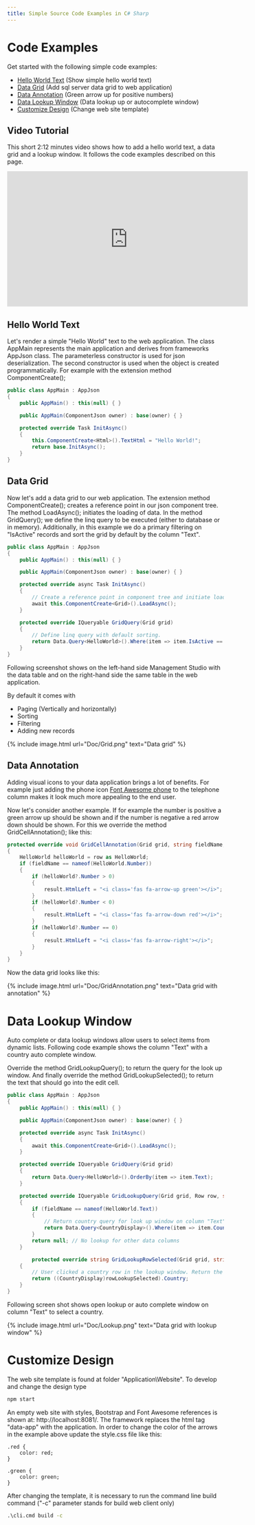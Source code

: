 ```yaml
---
title: Simple Source Code Examples in C# Sharp
--- 
```


# Code Examples

Get started with the following simple code examples:

* [Hello World Text](#hello-world-text) (Show simple hello world text)
* [Data Grid](#data-grid) (Add sql server data grid to web application)
* [Data Annotation](#data-annotation) (Green arrow up for positive numbers)
* [Data Lookup Window](#data-lookup-window) (Data lookup up or autocomplete window)
* [Customize Design](#customize-design) (Change web site template)

## Video Tutorial
This short 2:12 minutes video shows how to add a hello world text, a data grid and a lookup window. It follows the code examples described on this page.

<div class="youtube-container">
<iframe width="560" height="315" src="https://www.youtube.com/embed/TnYavCQ2pgM" frameborder="0" allow="accelerometer; autoplay; encrypted-media; gyroscope; picture-in-picture" allowfullscreen></iframe>
</div>

## Hello World Text
Let's render a simple "Hello World" text to the web application. The class AppMain represents the main application and derives from frameworks AppJson class. The parameterless constructor is used for json deserialization. The second constructor is used when the object is created programmatically. For example with the extension method ComponentCreate();

```csharp
public class AppMain : AppJson
{
    public AppMain() : this(null) { }

    public AppMain(ComponentJson owner) : base(owner) { }

    protected override Task InitAsync()
    {
        this.ComponentCreate<Html>().TextHtml = "Hello World!";
        return base.InitAsync();
    }
}
```

## Data Grid
Now let's add a data grid to our web application. The extension method ComponentCreate<Grid>(); creates a reference point in our json component tree. The method LoadAsync(); initiates the loading of data. In the method GridQuery(); we define the linq query to be executed (either to database or in memory). Additionally, in this example we do a primary filtering on "IsActive" records and sort the grid by default by the column "Text".

```csharp
public class AppMain : AppJson
{
    public AppMain() : this(null) { }

    public AppMain(ComponentJson owner) : base(owner) { }

    protected override async Task InitAsync()
    {
        // Create a reference point in component tree and initiate loading.
        await this.ComponentCreate<Grid>().LoadAsync(); 
    }

    protected override IQueryable GridQuery(Grid grid)
    {
        // Define linq query with default sorting.
        return Data.Query<HelloWorld>().Where(item => item.IsActive == true).OrderBy(item => item.Text);
    }
}
```

Following screenshot shows on the left-hand side Management Studio with the data table and on the right-hand side the same table in the web application.

By default it comes with

* Paging (Vertically and horizontally)
* Sorting
* Filtering
* Adding new records

{% include image.html url="Doc/Grid.png" text="Data grid" %}

## Data Annotation
Adding visual icons to your data application brings a lot of benefits. For example just adding the phone icon [Font Awesome phone](https://fontawesome.com/icons/phone?style=solid) to the telephone column makes it look much more appealing to the end user.

Now let's consider another example. If for example the number is positive a green arrow up should be shown and if the number is negative a red arrow down should be shown. For this we override the method GridCellAnnotation(); like this:

```csharp
protected override void GridCellAnnotation(Grid grid, string fieldName, GridRowEnum gridRowEnum, Row row, GridCellAnnotationResult result)
{
    HelloWorld helloWorld = row as HelloWorld;
    if (fieldName == nameof(HelloWorld.Number))
    {
        if (helloWorld?.Number > 0)
        {
            result.HtmlLeft = "<i class='fas fa-arrow-up green'></i>";
        }
        if (helloWorld?.Number < 0)
        {
            result.HtmlLeft = "<i class='fas fa-arrow-down red'></i>";
        }
        if (helloWorld?.Number == 0)
        {
            result.HtmlLeft = "<i class='fas fa-arrow-right'></i>";
        }
    }
}
```

Now the data grid looks like this:

{% include image.html url="Doc/GridAnnotation.png" text="Data grid with annotation" %}

# Data Lookup Window

Auto complete or data lookup windows allow users to select items from dynamic lists. Following code example shows the column "Text" with a country auto complete window.

Override the method GridLookupQuery(); to return the query for the look up window. And finally override the method GridLookupSelected(); to return the text that should go into the edit cell.

```csharp
public class AppMain : AppJson
{
	public AppMain() : this(null) { }

	public AppMain(ComponentJson owner) : base(owner) { }

	protected override async Task InitAsync()
	{
		await this.ComponentCreate<Grid>().LoadAsync();
	}

	protected override IQueryable GridQuery(Grid grid)
	{
		return Data.Query<HelloWorld>().OrderBy(item => item.Text);
	}

	protected override IQueryable GridLookupQuery(Grid grid, Row row, string fieldName, string text)
	{
		if (fieldName == nameof(HelloWorld.Text))
		{
			// Return country query for look up window on column "Text".
			return Data.Query<CountryDisplay>().Where(item => item.Country.StartsWith(text)).OrderBy(item => item.Country);
		}
		return null; // No lookup for other data columns
	}

        protected override string GridLookupRowSelected(Grid grid, string fieldName, GridRowEnum gridRowEnum, Row rowLookupSelected)
	{
		// User clicked a country row in the lookup window. Return the text that should go into the edit cell.
		return ((CountryDisplay)rowLookupSelected).Country;
	}
}
```

Following screen shot shows open lookup or auto complete window on column "Text" to select a country.

{% include image.html url="Doc/Lookup.png" text="Data grid with lookup window" %}

# Customize Design

The web site template is found at folder "Application\Website\". To develop and change the design type 

```cmd
npm start
```

An empty web site with styles, Bootstrap and Font Awesome references is shown at: http://localhost:8081/. The framework replaces the html tag "data-app" with the application. In order to change the color of the arrows in the example above update the style.css file like this:

```
.red {
    color: red;
}

.green {
    color: green;
}
```

After changing the template, it is necessary to run the command line build command ("-c" parameter stands for build web client only)

```cmd
.\cli.cmd build -c
```

